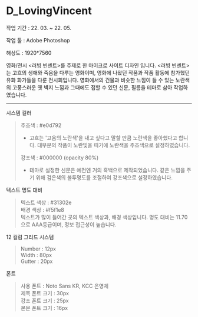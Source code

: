 # D_LovingVincent

작업 기간 : 22. 03. ~ 22. 05.

작업 툴 : Adobe Photoshop

해상도 : 1920\*7560

영화/전시 <러빙 빈센트>를 주제로 한 마이크로 사이트 디자인 입니다. <러빙 빈센트>는 고흐의 생애와 죽음을 다루는 영화이며, 영화에 나왔던 작품과 작품 활동에 참가했던 유화 화가들을 다룬 전시회입니다. 영화에서의 건물과 비슷한 느낌이 들 수 있는 노란색의 고풍스러운 옛 벽지 느낌과 그때에도 접할 수 있던 신문, 필름을 테마로 삼아 작업하였습니다.

***

시스템 컬러
> 주조색 : #e0d792   
> * 고흐는 '고음의 노란색'을 내고 싶다고 말할 만큼 노란색을 좋아했다고 합니다. 대부분의 작품이 노란빛을 띠기에 노란색을 주조색으로 설정하였습니다.   
> 
>  강조색 : #000000 (opacity 80%)
> * 테마로 설정한 신문은 예전엔 거의 흑백으로 제작되었습니다. 같은 느낌을 주기 위해 검은색의 불투명도를 조절하여 강조색으로 설정하였습니다. 

텍스트 명도 대비
> 텍스트 색상 : #31302e   
> 배경 색상 : #f5f1e8   
> 텍스트가 많이 들어간 곳의 텍스트 색상과, 배경 색상입니다. 명도 대비는 11.70으로 AAA등급이며, 정보 접근성이 높습니다.

12 컬럼 그리드 시스템
> Number : 12px   
> Width : 80px   
> Gutter : 20px 

폰트 
> 사용 폰트 : Noto Sans KR, KCC 은영체   
> 제목 폰트 크기 : 30px   
> 강조 폰트 크기 : 25px   
> 본문 폰트 크기 : 16px
